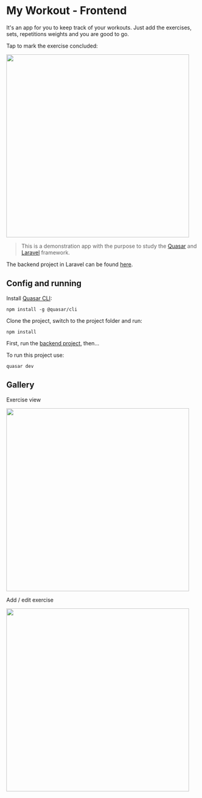 # My Workout - Frontend

It's an app for you to keep track of your workouts.
Just add the exercises, sets, repetitions weights and
you are good to go.

Tap to mark the exercise concluded:

<img src="https://user-images.githubusercontent.com/1520962/75635019-7ec05000-5bf1-11ea-9967-ab52a4e58b5e.png" width="480">

> This is a demonstration app with the purpose to study the
[Quasar](https://quasar.dev/)
and 
[Laravel](https://laravel.com/)
framework.

The backend project in Laravel can be found
[here](https://github.com/viniciuspjardim/myworkout-backend).

## Config and running

Install
[Quasar CLI](https://quasar.dev/quasar-cli/installation):
```shell
npm install -g @quasar/cli
```

Clone the project, switch to the project folder and run:
```shell
npm install
```

First, run the [backend project](https://github.com/viniciuspjardim/myworkout-backend), then...

To run this project use:
```shell
quasar dev
```

## Gallery

Exercise view

<img src="https://user-images.githubusercontent.com/1520962/75635014-7a943280-5bf1-11ea-8910-45d93158f427.png" width="480">

Add / edit exercise

<img src="https://user-images.githubusercontent.com/1520962/75635020-7f58e680-5bf1-11ea-881d-8a50db4415d2.png" width="480">
